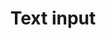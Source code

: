 ---
tags: component
title: Text input
layout: default
intro:
url_uswds: https://designsystem.digital.gov/components/text-input
url_uswds_usage:
nice_uswds: Text input component
description_uswds: ''
url_honeycrisp:
nice_honeycrisp:
description_honeycrisp: ''
---